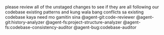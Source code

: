 please review all of the unstaged changes to see if they are all following our codebase 
  existing patterns and kung wala bang conflicts sa existing codebase kaya need mo gamitin sina
    @agent-git:code-reviewer @agent-git:history-analyzer @agent-fs:project-structure-analyzer 
  @agent-fs:codebase-consistency-auditor @agent-bug:codebase-auditor